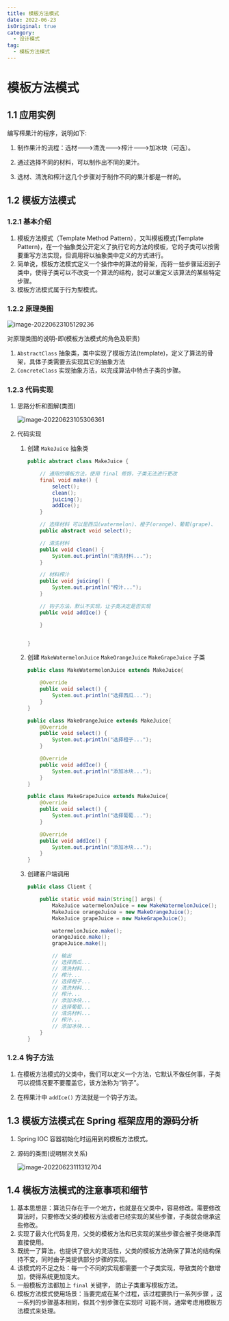 ```yaml
---
title: 模板方法模式
date: 2022-06-23
isOriginal: true
category:
  - 设计模式
tag:
  - 模板方法模式
---
```


# 模板方法模式

<!-- more -->

## 1.1 应用实例

编写榨果汁的程序，说明如下:

1. 制作果汁的流程：选材--->清洗--->榨汁--->加冰块（可选）。

2. 通过选择不同的材料，可以制作出不同的果汁。

3. 选材、清洗和榨汁这几个步骤对于制作不同的果汁都是一样的。


## 1.2 模板方法模式

### 1.2.1 基本介绍

1. 模板方法模式（Template Method Pattern），又叫模板模式(Template Pattern)，在一个抽象类公开定义了执行它的方法的模板，它的子类可以按需要重写方法实现，但调用将以抽象类中定义的方式进行。
2. 简单说，模板方法模式定义一个操作中的算法的骨架，而将一些步骤延迟到子类中，使得子类可以不改变一个算法的结构，就可以重定义该算法的某些特定步骤。
3. 模板方法模式属于行为型模式。

### 1.2.2 原理类图

![image-20220623105129236](https://chen-coding.oss-cn-shenzhen.aliyuncs.com/rearend/designPattern/template_start/image-20220623105129236.png?versionId=CAEQLBiBgIDltKK6jBgiIGE1NjYxYTExNTM0NDQ5ZjFhNzc3NzNhNjZiYmVjYjVj)


对原理类图的说明-即(模板方法模式的角色及职责)

1. `AbstractClass` 抽象类，类中实现了模板方法(template)，定义了算法的骨架，具体子类需要去实现其它的抽象方法
2. `ConcreteClass` 实现抽象方法，以完成算法中特点子类的步骤。

### 1.2.3 代码实现

1. 思路分析和图解(类图)

   ![image-20220623105306361](https://chen-coding.oss-cn-shenzhen.aliyuncs.com/rearend/designPattern/template_start/image-20220623105306361.png?versionId=CAEQLBiBgMDitaK6jBgiIGNkNGYzM2QzMDk4ZjQ1ZDE5NzEyNWUzZTEyOWEzNGI5)

2. 代码实现

   1. 创建 `MakeJuice` 抽象类

      ```java
      public abstract class MakeJuice {
      
          // 通用的模板方法，使用 final 修饰，子类无法进行更改
          final void make() {
              select();
              clean();
              juicing();
              addIce();
          }
      
          // 选择材料 可以是西瓜(watermelon)、橙子(orange)、葡萄(grape)、
          public abstract void select();
      
          // 清洗材料
          public void clean() {
              System.out.println("清洗材料...");
          }
      
          // 材料榨汁
          public void juicing() {
              System.out.println("榨汁...");
          }
      
          // 钩子方法，默认不实现，让子类决定是否实现
          public void addIce() {
      
          }
      
      
      }
      ```

   2. 创建 `MakeWatermelonJuice` `MakeOrangeJuice`  `MakeGrapeJuice` 子类

      ```java
      public class MakeWatermelonJuice extends MakeJuice{
      
          @Override
          public void select() {
              System.out.println("选择西瓜...");
          }
      }
      
      ```

      ```java
      public class MakeOrangeJuice extends MakeJuice{
          @Override
          public void select() {
              System.out.println("选择橙子...");
          }
      
          @Override
          public void addIce() {
              System.out.println("添加冰块...");
          }
      }
      ```

      ```java
      public class MakeGrapeJuice extends MakeJuice{
          @Override
          public void select() {
              System.out.println("选择葡萄...");
          }
      
          @Override
          public void addIce() {
              System.out.println("添加冰块...");
          }
      }
      ```

   3. 创建客户端调用

      ```java
      public class Client {
      
          public static void main(String[] args) {
              MakeJuice watermelonJuice = new MakeWatermelonJuice();
              MakeJuice orangeJuice = new MakeOrangeJuice();
              MakeJuice grapeJuice = new MakeGrapeJuice();
      
              watermelonJuice.make();
              orangeJuice.make();
              grapeJuice.make();
      
              // 输出
              // 选择西瓜...
              // 清洗材料...
              // 榨汁...
              // 选择橙子...
              // 清洗材料...
              // 榨汁...
              // 添加冰块...
              // 选择葡萄...
              // 清洗材料...
              // 榨汁...
              // 添加冰块...
          }
      }
      ```

### 1.2.4 钩子方法

1. 在模板方法模式的父类中，我们可以定义一个方法，它默认不做任何事，子类可以视情况要不要覆盖它，该方法称为“钩子”。

2. 在榨果汁中 `addIce()` 方法就是一个钩子方法。


## 1.3 模板方法模式在 Spring 框架应用的源码分析

1. Spring IOC 容器初始化时运用到的模板方法模式。

2. 源码的类图(说明层次关系)

   ![image-20220623111312704](https://chen-coding.oss-cn-shenzhen.aliyuncs.com/rearend/designPattern/template_start/image-20220623111312704.png?versionId=CAEQLBiBgMD9tqK6jBgiIGNiNzY0ODE2ZjFkOTQwZmY4MjVmYTVmNWM1NWUzYjY2)


## 1.4 模板方法模式的注意事项和细节

1. 基本思想是：算法只存在于一个地方，也就是在父类中，容易修改。需要修改算法时，只要修改父类的模板方法或者已经实现的某些步骤，子类就会继承这些修改。
2. 实现了最大化代码复用，父类的模板方法和已实现的某些步骤会被子类继承而直接使用。
3. 既统一了算法，也提供了很大的灵活性，父类的模板方法确保了算法的结构保持不变，同时由子类提供部分步骤的实现。
4. 该模式的不足之处：每一个不同的实现都需要一个子类实现，导致类的个数增加，使得系统更加庞大。
5. 一般模板方法都加上 `final` 关键字， 防止子类重写模板方法。
6. 模板方法模式使用场景：当要完成在某个过程，该过程要执行一系列步骤 ，这一系列的步骤基本相同，但其个别步骤在实现时 可能不同，通常考虑用模板方法模式来处理。


